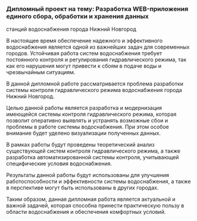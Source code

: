 ### Дипломный проект на тему: Разработка WEB-приложения единого сбора, обработки и хранения данных
станций водоснабжения города Нижний Новгород

В настоящее время обеспечение надежного и эффективного водоснабжения является
одной из важнейших задач для современных городов.
Устойчивая работа систем водоснабжения требует постоянного контроля 
и регулирования гидравлического режима, так как его нарушения могут привести
к сбоям в подаче воды и чрезвычайным ситуациям.

В данной дипломной работе рассматривается проблема разработки системы контроля
гидравлического режима водоснабжения города Нижний Новгород. 

Целью данной работы является разработка и модернизация имеющейся системы контроля гидравлического режима,
которая позволит оперативно выявлять и устранять возможные сбои и проблемы в 
работе системы водоснабжения. При этом особое внимание будет уделено визуализации полученных данных.

В рамках работы будут проведены теоретический анализ существующей систем контроля гидравлического режима,
а также разработка автоматизированной системы контроля, учитывающей специфические условия водоснабжения.

Результаты данной работы будут использованы для улучшения работоспособности
и эффективности системы водоснабжения, а также в перспективе могут быть использованы в других городах.

Таким образом, данная дипломная работа является актуальной и важной задачей, 
которая способна принести практическую пользу в области водоснабжения и обеспечения комфортных условий.
